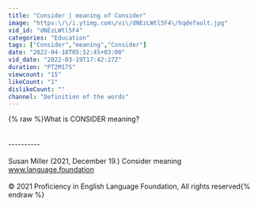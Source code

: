 ```yaml
---
title: "Consider | meaning of Consider"
image: "https:\/\/i.ytimg.com\/vi\/dNEzLWtl5F4\/hqdefault.jpg"
vid_id: "dNEzLWtl5F4"
categories: "Education"
tags: ["Consider","meaning","Consider"]
date: "2022-04-18T05:52:45+03:00"
vid_date: "2022-03-19T17:42:27Z"
duration: "PT2M17S"
viewcount: "15"
likeCount: "1"
dislikeCount: ""
channel: "Definition of the words"
---
```

{% raw %}What is CONSIDER meaning?<br /><br /><br />----------<br /><br />Susan Miller (2021, December 19.) Consider meaning<br />    www.language.foundation<br /><br />© 2021 Proficiency in English Language Foundation, All rights reserved{% endraw %}

